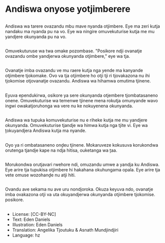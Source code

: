 # Andiswa onyose yotjimberere

##
Andiswa wa tarere ovazandu mbu mave nyanda otjimbere. Eye ma zeri kutja nandaku ma nyanda pu na vo. Eye wa ningire omuvekuturise kutja me mu yandjere okunyanda pu na vo.

##
Omuvekuturuse wa twa omake pozombase. "Posikore ndji ovanatje ovazandu ombe yandjerwa okunyanda otjimbere," eye wa tja.

##
Ovanatje imba ovazandu ve mu raere kutja nga yende ma kanyande otjimbere tjokomake. Ovo va tja otjimbere ho otji tji ri tjovakazona nu ihi tjokomise otjovanatje ovazandu. Andiswa wa hihamwa omutima tjinene.

##
Eyuva ependukirwa, osikore ya sere okunyanda otjembere tjombatasaneno onene. Omuvekuturise wa temenwe tjinene mena rokutja omunyande wavo ingwi owakatjoruhonga wa vere nu ke nokuyenena okunyanda.

##
Andiswa wa tupuka komuvekuturise nu e riheke kutja me mu yandjere okunyanda. Omuvekuturise tjandje wa himwa kutja nga tjite vi. Eye wa ṱokuyandjera Andiswa kutja ma nyande.

##
Oyo ya ri ombatasaneno onḓeu tjinene. Mokaruveze kokusuva korukondwa orutenga tjandje kape na ndja hitisa, ouketanga wa ṱaa.

##
Morukondwa orutjavari rwehore ndi, omuzandu umwe a yandja ku Andiswa. Eye arire tja tupukisa otjimbere hi hakahana okuhungama opala. Eye arire tja vete omuse wozohanḓe nu atji hiti.

##
Ovandu ave sekama nu ave uru nondjoroka. Okuza keyuva ndo, ovanatje imba ovakazona otji va uta okuyandjerwa okunyanda otjimbere tjokomise. posikore.

##
* License: [CC-BY-NC]
* Text: Eden Daniels
* Illustration: Eden Daniels
* Translation: Angelika Tjoutuku & Asnath Mundjindjiri
* Language: hz
